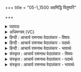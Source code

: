 +++
title = "05-1_1500 अहमिद्धि पितुष्परि"

+++
<details><summary>पदपाठः</summary>

अ꣣ह꣢म्। इत्। हि। पि꣣तुः꣢। प꣡रि꣢꣯। मे꣣धा꣢म्। ऋ꣣त꣡स्य꣢। ज꣣ग्र꣡ह꣢। अ꣣ह꣢म्। सू꣡र्यः꣢꣯। इ꣣व। अजनि। १५००।
</details>

<details><summary>अधिमन्त्रम् (VC)</summary>

- इन्द्रः
- वत्सः काण्वः
- गायत्री
- षड्जः
</details>

<details><summary>हिन्दी : आचार्य रामनाथ वेदालंकार - विषयः</summary>

प्रथम ऋचा पूर्वार्चिक में १५२ क्रमाङ्क पर व्याख्यात हो चुकी है। यहाँ मनुष्य अपनी उपलब्धि का वर्णन कर रहा है।
</details>

<details><summary>हिन्दी : आचार्य रामनाथ वेदालंकार - पदार्थः</summary>

पदार्थान्वय -  (अहम्) मैंने (इत् हि) निश्चय ही (पितुः परि) पालनकर्ता पिता, आचार्य वा परमेश्वर से (ऋतस्य) सत्य ज्ञान और सत्य आचरण की (मेधाम्) बुद्धि को (जग्रह) ग्रहण कर लिया है। (अहम्) सत्यज्ञान वा सत्य आचरण को प्राप्त मैं (सूर्यः इव) सूर्य के समान सर्वोन्नत, प्रकाशवान् और प्रकाशक (अजनि) हो गया हूँ ॥१॥ यहाँ उपमालङ्कार है ॥१॥
</details>

<details><summary>हिन्दी : आचार्य रामनाथ वेदालंकार - भावार्थः</summary>

भावार्थ -  जो माता,पिता वा आचार्य के पास से तथा परमेश्वर की प्रेरणा से सब विद्याओं और सदाचार को सीखकर उनका यथायोग्य सत्कार तथा पूजन करते हैं और दूसरों को विद्याएँ तथा सदाचार सिखाते हैं,वे प्रशंसित होते हैं ॥१॥
</details>

<details><summary>संस्कृत : आचार्य रामनाथ वेदालंकार - विषयः</summary>

तत्र प्रथमा ऋक् पूर्वार्चिके १५२ क्रमाङ्के व्याख्याता। अत्र मानवः स्वोपलब्धिं वर्णयति।
</details>

<details><summary>संस्कृत : आचार्य रामनाथ वेदालंकार - पदार्थः</summary>

पदार्थान्वय -  (अहम्) जनः (इत् हि) निश्चयेन (पितुः परि) पालकात् पितुः, आचार्यात् परमेश्वराच्च (ऋतस्य) सत्यज्ञानस्य सत्याचरणस्य च (मेधाम्) बुद्धिम् (जग्रह) गृहीतवानस्मि। (अहम्) प्राप्तसत्यज्ञानाचरणो जनः (सूर्यः इव) आदित्य इव सर्वोन्नतः प्रकाशवान् प्रकाशकश्च (अजनि) जातोऽस्मि ॥१॥ अत्रोपमालङ्कारः ॥१॥
</details>

<details><summary>संस्कृत : आचार्य रामनाथ वेदालंकार - भावार्थः</summary>

भावार्थ -  ये मातापित्रोराचार्यस्य च सकाशात् परमेश्वरप्रेरणया च सर्वा विद्याः सदाचारं च शिक्षित्वा तान् यथायोग्यं सत्कुर्वन्ति पूजयन्ति च अन्यांश्च विद्याः सदाचारं च शिक्षयन्ति ते प्रशंसिता भवन्ति ॥१॥
</details>